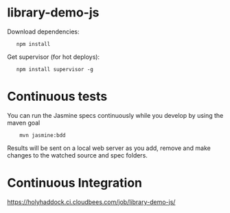 library-demo-js
===============

Download dependencies:
```
   npm install
```
Get supervisor (for hot deploys):
```
   npm install supervisor -g
```

Continuous tests
================

You can run the Jasmine specs continuously while you develop by using the maven goal
```
	mvn jasmine:bdd
```

Results will be sent on a local web server as you add, remove and make changes to the watched source and spec folders.


Continuous Integration
======================
https://holyhaddock.ci.cloudbees.com/job/library-demo-js/